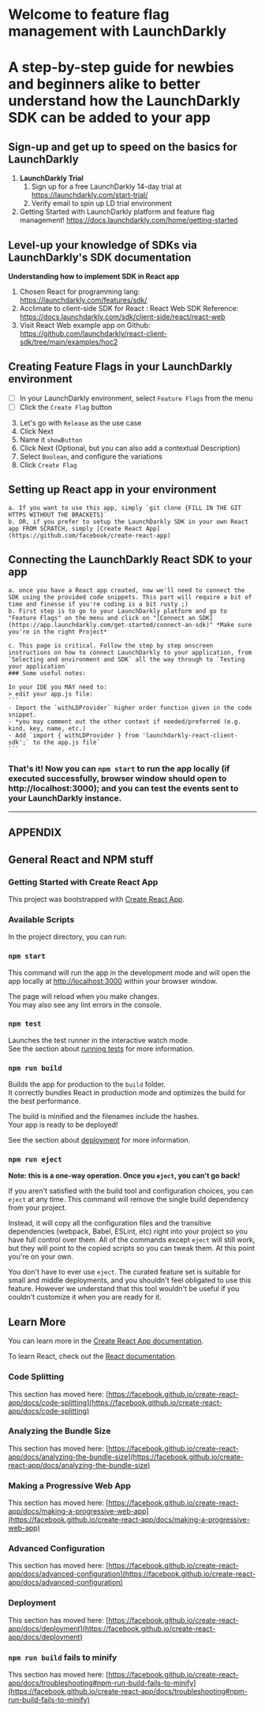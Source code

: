 # Welcome to feature flag management with LaunchDarkly
# A step-by-step guide for newbies and beginners alike to better understand how the LaunchDarkly SDK can be added to your app

## Sign-up and get up to speed on the basics for LaunchDarkly
1. **LaunchDarkly Trial**
	1. Sign up for a free LaunchDarkly 14-day trial at https://launchdarkly.com/start-trial/
	2. Verify email to spin up LD trial environment
2. Getting Started with LaunchDarkly platform and feature flag management!  https://docs.launchdarkly.com/home/getting-started

## Level-up your knowledge of SDKs via LaunchDarkly's SDK documentation
**Understanding how to implement SDK in React app**
1. Chosen React for programming lang: https://launchdarkly.com/features/sdk/
2. Acclimate to client-side SDK for React : React Web SDK Reference:  https://docs.launchdarkly.com/sdk/client-side/react/react-web
3. Visit React Web example app on Github:  https://github.com/launchdarkly/react-client-sdk/tree/main/examples/hoc2

## Creating Feature Flags in your LaunchDarkly environment
- [ ] In your LaunchDarkly environment, select `Feature Flags` from the menu
- [ ] Click the `Create Flag` button
3. Let's go with `Release` as the use case
4. Click Next
5. Name it `showButton`
6. Click Next (Optional, but you can also add a contextual Description)
7. Select `Boolean`, and configure the variations 
8. Click `Create Flag`

## Setting up React app in your environment
	a. If you want to use this app, simply `git clone {FILL IN THE GIT HTTPS WITHOUT THE BRACKETS}`
	b. OR, if you prefer to setup the LaunchDarkly SDK in your own React app FROM SCRATCH, simply [Create React App](https://github.com/facebook/create-react-app)

## Connecting the LaunchDarkly React SDK to your app
	a. once you have a React app created, now we'll need to connect the SDK using the provided code snippets. This part will require a bit of time and finesse if you're coding is a bit rusty ;)
	b. First step is to go to your LaunchDarkly platform and go to "Feature Flags" on the menu and click on "[Connect an SDK](https://app.launchdarkly.com/get-started/connect-an-sdk)" *Make sure you're in the right Project*

	c. This page is critical. Follow the step by step onscreen instructions on how to connect LaunchDarkly to your application, from `Selecting and environment and SDK` all the way through to `Testing your application`
	### Some useful notes:
	
	In your IDE you MAY need to:
	> edit your app.js file:
	```
	- Import the `withLDProvider` higher order function given in the code snippet.
	- *you may comment out the other context if needed/preferred (e.g. kind, key, name, etc.)
	- Add `import { withLDProvider } from 'launchdarkly-react-client-sdk';` to the app.js file`
	```

### That's it! Now you can `npm start` to run the app locally (if executed successfully, browser window should open to http://localhost:3000); and you can test the events sent to your LaunchDarkly instance.

---

## APPENDIX
## General React and NPM stuff

### Getting Started with Create React App

This project was bootstrapped with [Create React App](https://github.com/facebook/create-react-app).

### Available Scripts

In the project directory, you can run:

### `npm start`

This command will run the app in the development mode and will open the app locally at 
[http://localhost:3000](http://localhost:3000) within your browser window.

The page will reload when you make changes.\
You may also see any lint errors in the console.

### `npm test`

Launches the test runner in the interactive watch mode.\
See the section about [running tests](https://facebook.github.io/create-react-app/docs/running-tests) for more information.

### `npm run build`

Builds the app for production to the `build` folder.\
It correctly bundles React in production mode and optimizes the build for the best performance.

The build is minified and the filenames include the hashes.\
Your app is ready to be deployed!

See the section about [deployment](https://facebook.github.io/create-react-app/docs/deployment) for more information.

### `npm run eject`

**Note: this is a one-way operation. Once you `eject`, you can't go back!**

If you aren't satisfied with the build tool and configuration choices, you can `eject` at any time. This command will remove the single build dependency from your project.

Instead, it will copy all the configuration files and the transitive dependencies (webpack, Babel, ESLint, etc) right into your project so you have full control over them. All of the commands except `eject` will still work, but they will point to the copied scripts so you can tweak them. At this point you're on your own.

You don't have to ever use `eject`. The curated feature set is suitable for small and middle deployments, and you shouldn't feel obligated to use this feature. However we understand that this tool wouldn't be useful if you couldn't customize it when you are ready for it.

## Learn More

You can learn more in the [Create React App documentation](https://facebook.github.io/create-react-app/docs/getting-started).

To learn React, check out the [React documentation](https://reactjs.org/).

### Code Splitting

This section has moved here: [https://facebook.github.io/create-react-app/docs/code-splitting](https://facebook.github.io/create-react-app/docs/code-splitting)

### Analyzing the Bundle Size

This section has moved here: [https://facebook.github.io/create-react-app/docs/analyzing-the-bundle-size](https://facebook.github.io/create-react-app/docs/analyzing-the-bundle-size)

### Making a Progressive Web App

This section has moved here: [https://facebook.github.io/create-react-app/docs/making-a-progressive-web-app](https://facebook.github.io/create-react-app/docs/making-a-progressive-web-app)

### Advanced Configuration

This section has moved here: [https://facebook.github.io/create-react-app/docs/advanced-configuration](https://facebook.github.io/create-react-app/docs/advanced-configuration)

### Deployment

This section has moved here: [https://facebook.github.io/create-react-app/docs/deployment](https://facebook.github.io/create-react-app/docs/deployment)

### `npm run build` fails to minify

This section has moved here: [https://facebook.github.io/create-react-app/docs/troubleshooting#npm-run-build-fails-to-minify](https://facebook.github.io/create-react-app/docs/troubleshooting#npm-run-build-fails-to-minify)
